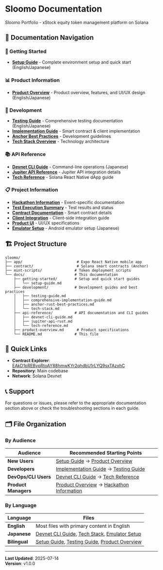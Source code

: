 # Sloomo Documentation

Sloomo Portfolio - xStock equity token management platform on Solana

## 📖 Documentation Navigation

### 🚀 Getting Started

- **[Setup Guide](getting-started/setup-guide.md)** - Complete environment setup and quick start (English/Japanese)

### 📊 Product Information

- **[Product Overview](product-overview.md)** - Product overview, features, and UI/UX design (English/Japanese)

### 🔧 Development

- **[Testing Guide](development/testing-guide.md)** - Comprehensive testing documentation (English/Japanese)
- **[Implementation Guide](development/comprehensive-implementation-guide.md)** - Smart contract & client implementation
- **[Anchor Best Practices](development/anchor-rust-best-practices.md)** - Development guidelines
- **[Tech Stack Overview](development/tech-stack.md)** - Technology architecture

### 📚 API Reference

- **[Devnet CLI Guide](api-reference/devnet-cli-guide.md)** - Command-line operations (Japanese)
- **[Jupiter API Reference](api-reference/jupiter-api-rust.md)** - Jupiter API integration details
- **[Tech Reference](api-reference/tech-reference.md)** - Solana React Native dApp guide

### 📋 Project Information

- **[Hackathon Information](hackathon.md)** - Event-specific documentation
- **[Test Execution Summary](test-execution-summary.md)** - Test results and status
- **[Contract Documentation](contract.md)** - Smart contract details
- **[Client Integration](client-contract-integration.md)** - Client-side integration guide
- **[Product UI](product-ui.md)** - UI/UX specifications
- **[Emulator Setup](emulator-setup-ja.md)** - Android emulator setup (Japanese)

## 🏗️ Project Structure

```
sloomo/
├── app/                         # Expo React Native mobile app
├── contract/                    # Solana smart contracts (Anchor)
├── mint-scripts/               # Token deployment scripts
└── docs/                       # This documentation
    ├── getting-started/        # Setup and quick start guides
    │   └── setup-guide.md
    ├── development/            # Development guides and best practices
    │   ├── testing-guide.md
    │   ├── comprehensive-implementation-guide.md
    │   ├── anchor-rust-best-practices.md
    │   └── tech-stack.md
    ├── api-reference/          # API documentation and CLI guides
    │   ├── devnet-cli-guide.md
    │   ├── jupiter-api-rust.md
    │   └── tech-reference.md
    ├── product-overview.md      # Product specifications
    └── README.md               # This file
```

## 🔗 Quick Links

- **Contract Explorer**: [EAkD1pREBvpRtoAY88hmwKYr2qhdbU1rLYQ9sxTAzxhC](https://explorer.solana.com/account/EAkD1pREBvpRtoAY88hmwKYr2qhdbU1rLYQ9sxTAzxhC?cluster=devnet)
- **Repository**: Main codebase
- **Network**: Solana Devnet

## 📞 Support

For questions or issues, please refer to the appropriate documentation section above or check the troubleshooting sections in each guide.

## 🗂️ File Organization

### By Audience

| Audience | Recommended Starting Points |
|----------|----------------------------|
| **New Users** | [Setup Guide](getting-started/setup-guide.md) → [Product Overview](product-overview.md) |
| **Developers** | [Implementation Guide](development/comprehensive-implementation-guide.md) → [Testing Guide](development/testing-guide.md) |
| **DevOps/CLI Users** | [Devnet CLI Guide](api-reference/devnet-cli-guide.md) → [Tech Reference](api-reference/tech-reference.md) |
| **Product Managers** | [Product Overview](product-overview.md) → [Hackathon Information](hackathon.md) |

### By Language

| Language | Files |
|----------|-------|
| **English** | Most files with primary content in English |
| **Japanese** | [Devnet CLI Guide](api-reference/devnet-cli-guide.md), [Tech Stack](development/tech-stack.md), [Emulator Setup](emulator-setup-ja.md) |
| **Bilingual** | [Setup Guide](getting-started/setup-guide.md), [Testing Guide](development/testing-guide.md), [Product Overview](product-overview.md) |

---

**Last Updated**: 2025-07-14  
**Version**: v1.0.0